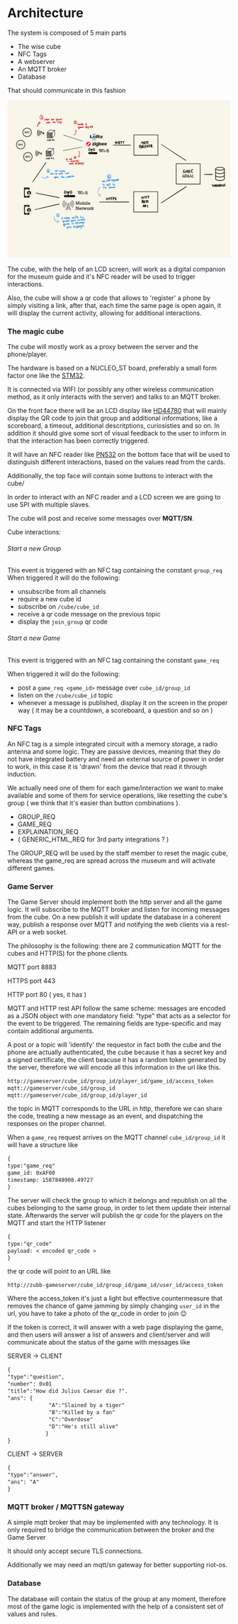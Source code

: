 # Architecture

The system is composed of 5 main parts

- The wise cube
- NFC Tags
- A webserver
- An MQTT broker
- Database

That should communicate in this fashion

![Sketch](architecture.jpg)

The cube, with the help of an LCD screen, will work as a digital companion for the museum guide and it's NFC reader will be used to trigger interactions.

Also, the cube will show a qr code that allows to 'register' a phone by simply visiting a link, after that, each time the same page is open again, it will display the current activity, allowing for additional interactions.


### The magic cube

The cube will mostly work as a proxy between the server and the phone/player.

The hardware is based on a NUCLEO_ST board, preferably a small form factor one like the [STM32](https://www.st.com/content/st_com/en/products/evaluation-tools/product-evaluation-tools/mcu-mpu-eval-tools/stm32-mcu-mpu-eval-tools/stm32-nucleo-boards/nucleo-f042k6.html). 

It is connected via WIFI (or possibly any other wireless communication method, as it only interacts with the server) and talks to an MQTT broker.

On the front face there will be an LCD display like [HD44780](https://www.winstar.com.tw/products/character-lcd-display-module/20x4-lcd-display.html) that will mainly display the QR code to join that group and additional informations, like a scoreboard, a timeout, additional descritptions, curiosisties and so on.
In addition it should give some sort of visual feedback to the user to inform in that the interaction has been correctly triggered.

It will have an NFC reader like [PN532](https://www.amazon.it/HiLetgo-Communication-Arduino-Raspberry-Android/dp/B07ZWV1XZ1/ref=sr_1_4?dchild=1&keywords=pn532&qid=1588680467&sr=8-4) on the bottom face that will be used to distinguish different interactions, based on the values read from the cards.

Additionally, the top face will contain some buttons to interact with the cube/

In order to interact with an NFC reader and a LCD screen we are going to use SPI with multiple slaves.

The cube will post and receive some messages over **MQTT/SN**.

Cube interactions:

###### Start a new Group
This event is triggered with an NFC tag containing the constant `group_req` 
 When triggered it will do the following:

- unsubscribe from all channels
- require a new cube id
- subscribe on `/cube/cube_id` 
- receive a qr code message on the previous topic
- display the `join_group` qr code

###### Start a new Game

This event is triggered with an NFC tag containing the constant `game_req` 

 When triggered it will do the following:

- post a `game_req <game_id>`  message over `cube_id/group_id`
- listen on the `/cube/cube_id` topic
- whenever a message is published, display it on the screen in the proper way ( it may be a countdown, a scoreboard, a question and so on ) 

### NFC Tags
An NFC tag is a simple integrated circuit with a memory storage, a radio antenna and some logic. They are passive devices, meaning that they do not have integrated battery and need an external source of power in order to work, in this case it is 'drawn' from the device that read it through induction. 

We actually need one of them for each game/interaction we want to make available and some of them for service operations, like resetting the cube's group ( we think that it's easier than button combinations ).

- GROUP_REQ 
- GAME_REQ
- EXPLAINATION_REQ
- ( GENERIC_HTML_REQ  for 3rd party integrations ? )

The GROUP_REQ will be used by the staff member to reset the magic cube, whereas the game_req are spread across the museum and will activate different games.

### Game Server 

The Game Server should implement both the http server and all the game logic.
It will subscribe to the MQTT broker and listen for incoming messages from the cube.
On a new publish it will update the database in a coherent way, publish a response over MQTT and notifying the web clients via a rest-API or a web socket.

The philosophy is the following: there are 2 communication MQTT for the cubes and HTTP(S) for the phone clients.

MQTT port 8883

HTTPS port 443

HTTP port 80 ( yes, it has  )

MQTT and HTTP rest API follow the same scheme: messages are encoded as a JSON object with one mandatory field: "type" that acts as a selector for the event to be triggered. The remaining fields are type-specific and may contain additional arguments.

A post or a topic will 'identify' the requestor  in fact both the cube and the phone are actually authenticated, the cube because it has a secret key and a signed certificate, the client beacuse it has a random token generated by the server, therefore we will encode all this information in the url like this.

```
http://gameserver/cube_id/group_id/player_id/game_id/access_token
mqtt://gameserver/cube_id/group_id
mqtt://gameserver/cube_id/group_id/player_id
```

the topic in MQTT corresponds to the URL in http, therefore we can share the code, treating a new message as an event, and dispatching the responses on the proper channel.

When a `game_req` request arrives on the MQTT channel `cube_id/group_id` it will have a structure like 

```
{
type:"game_req"
game_id: 0xAF00 
timestamp: 1587848908.49727
}
```

The server will check the group to which it belongs and republish on all the cubes belonging to the same group, in order to let them update their internal state.
Afterwards the server will publish the qr code for the players on the MQTT and start the HTTP listener

```
{
type:"qr_code"
payload: < encoded qr_code > 
}
```

the qr code will point to an URL like 

```
http://zubb-gameserver/cube_id/group_id/game_id/user_id/access_token
```

Where the access_token it's just a light but effective countermeasure that removes the chance of game jamming by simply changing `user_id`  in the url, you have to take a photo of the qr_code in order to join 😉

If the token is correct, it will answer with a web page displaying the game, and then users will answer a list of answers and  client/server and will communicate about the status of the game with messages like

SERVER -> CLIENT

````
{
"type":"question",
"number": 0x01
"title":"How did Julius Caesar die ?".
"ans": {
			 "A":"Slained by a tiger"
			 "B":"Killed by a fan"
			 "C":"Overdose"
			 "D":"He's still alive"
			}
}
````

CLIENT -> SERVER 

```
{
"type":"answer",
"ans": "A"
}
```

### MQTT broker / MQTTSN gateway

A simple mqtt broker that may be implemented with any technology.
It is only required to bridge the communication between the broker and the Game Server

It should only accept secure TLS connections.

Additionally we may need an mqtt/sn gateway for better supporting riot-os.

### Database
The database will contain the status of the group at any moment, therefore most of the game logic is implemented with the help of a consistent set of values and rules.

